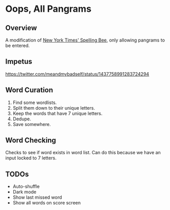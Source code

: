 # Oops, All Pangrams

## Overview
A modification of [New York Times' Spelling Bee](https://www.nytimes.com/puzzles/spelling-bee), only allowing pangrams to be entered.

## Impetus
https://twitter.com/meandmybadself/status/1437758991283724294

## Word Curation
1. Find some wordlists.
2. Split them down to their unique letters.
3. Keep the words that have 7 unique letters.
4. Dedupe.
5. Save somewhere.

## Word Checking
Checks to see if word exists in word list.  Can do this because we have an input locked to 7 letters.

## TODOs
* Auto-shuffle
* Dark mode
* Show last missed word
* Show all words on score screen
